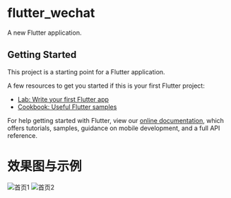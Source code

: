 # flutter_wechat

A new Flutter application.

## Getting Started

This project is a starting point for a Flutter application.

A few resources to get you started if this is your first Flutter project:

- [Lab: Write your first Flutter app](https://flutter.io/docs/get-started/codelab)
- [Cookbook: Useful Flutter samples](https://flutter.io/docs/cookbook)

For help getting started with Flutter, view our 
[online documentation](https://flutter.io/docs), which offers tutorials, 
samples, guidance on mobile development, and a full API reference.

# 效果图与示例
<img src="https://github.com/gaoguanqi/flutter_wechat/tree/master/screenshots/home1.jpg" alt="首页1">
<img src="https://github.com/gaoguanqi/flutter_wechat/tree/master/screenshots/home2.jpg" alt="首页2">
